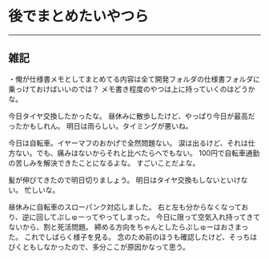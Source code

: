 # 後でまとめたいやつら

---

## 雑記

・俺が仕様書メモとしてまとめてる内容は全て開発フォルダの仕様書フォルダに乗っけておけばいいのでは？
メモ書き程度のやつは上に持っていくのはどうかな。


今日タイヤ交換したかったな。
昼休みに散歩したけど、やっぱり今日が最高だったかもしれん。
明日は雨らしい。タイミングが悪いね。


今日は自転車。イヤーマフのおかげで全然問題ない。
涙は出るけど、それは仕方ない。でも、痛みはないからそれと比べたらへでもない。
100円で自転車通勤の苦しみを解決できたことになるよな。
すごいことだよな。


髪が伸びてきたので明日切りましょう。
明日はタイヤ交換もしないといけない。
忙しいな。


昼休みに自転車のスローパンク対応しました。
右と左も分からなくなっており、逆に回してぷしゅーってやってしまった。
今日に限って空気入れ持ってきてないから、割と死活問題。
締める方向をちゃんとしたらぷしゅーはおさまった。
これでしばらく様子を見る。
念のため前のほうも確認したけど、そっちはびくともしなかったので、多分ここが原因かなって思う。

